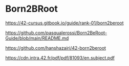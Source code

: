 # Born2BRoot

https://42-cursus.gitbook.io/guide/rank-01/born2beroot

https://github.com/pasqualerossi/Born2BeRoot-Guide/blob/main/README.md

https://github.com/hanshazairi/42-born2beroot

https://cdn.intra.42.fr/pdf/pdf/81093/en.subject.pdf

